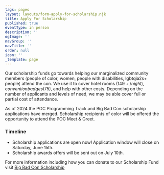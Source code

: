 ```yaml
---
tags: pages
layout: layouts/form-apply-for-scholarship.njk
title: Apply For Scholarship
published: true
eventType: in person
description: ''
ogImage: ''
navGroup: ''
navTitle: ''
order: null
icon: ''
_template: page
---
```


Our scholarship funds go towards helping our marginalized community members (people of color, women, people with disabilities, lgbtqia2s+ people) attend the con. We use it to cover hotel rooms ($149+/night), convention badges ($75), and help with other costs. Depending on the number of applicants and levels of need, we may be able cover full or partial cost of attendance.

As of 2024 the POC Programming Track and Big Bad Con scholarship applications have merged. Scholarship recipients of color will be offered the opportunity to attend the POC Meet & Greet.

### Timeline

* Scholarship applications are open now! Application window will close on Saturday, June 15th.
* Scholarship awards offers will be sent out on July 10th.

For more information including how you can donate to our Scholarship Fund visit [Big Bad Con Scholarship](/big-bad-con-scholarship)
